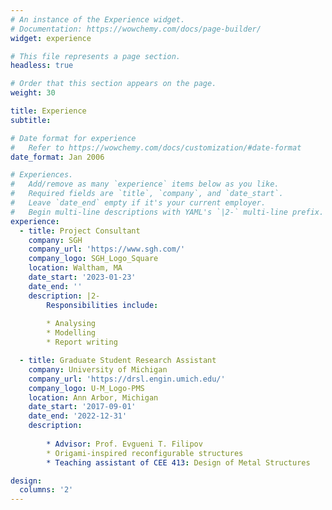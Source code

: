 ```yaml
---
# An instance of the Experience widget.
# Documentation: https://wowchemy.com/docs/page-builder/
widget: experience

# This file represents a page section.
headless: true

# Order that this section appears on the page.
weight: 30

title: Experience
subtitle:

# Date format for experience
#   Refer to https://wowchemy.com/docs/customization/#date-format
date_format: Jan 2006

# Experiences.
#   Add/remove as many `experience` items below as you like.
#   Required fields are `title`, `company`, and `date_start`.
#   Leave `date_end` empty if it's your current employer.
#   Begin multi-line descriptions with YAML's `|2-` multi-line prefix.
experience:
  - title: Project Consultant
    company: SGH
    company_url: 'https://www.sgh.com/'
    company_logo: SGH_Logo_Square
    location: Waltham, MA
    date_start: '2023-01-23'
    date_end: ''
    description: |2-
        Responsibilities include:
        
        * Analysing
        * Modelling
        * Report writing

  - title: Graduate Student Research Assistant
    company: University of Michigan
    company_url: 'https://drsl.engin.umich.edu/'
    company_logo: U-M_Logo-PMS
    location: Ann Arbor, Michigan
    date_start: '2017-09-01'
    date_end: '2022-12-31'
    description:
        
        * Advisor: Prof. Evgueni T. Filipov
        * Origami-inspired reconfigurable structures
        * Teaching assistant of CEE 413: Design of Metal Structures

design:
  columns: '2'
---
```

